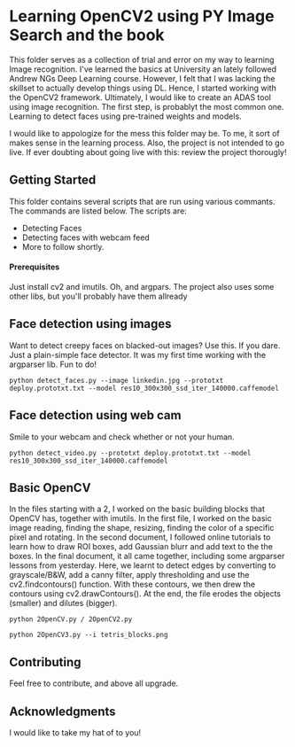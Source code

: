 # Learning OpenCV2 using PY Image Search and the book

This folder serves as a collection of trial and error on my way to learning Image recognition. I've learned the basics at University an lately followed Andrew NGs Deep Learning course. However, I felt that I was lacking the skillset to actually develop things using DL. Hence, I started working with the OpenCV2 framework. Ultimately, I would like to create an ADAS tool using image recognition. The first step, is probablyt the most common one. Learning to detect faces using pre-trained weights and models. 

I would like to appologize for the mess this folder may be. To me, it sort of makes sense in the learning process. Also, the project is not intended to go live. If ever doubting about going live with this: review the project thorougly! 


## Getting Started

This folder contains several scripts that are run using various commants. The commands are listed below. The scripts are:
* Detecting Faces
* Detecting faces with webcam feed
* More to follow shortly. 

#### Prerequisites

Just install cv2 and imutils. Oh, and argpars. The project also uses some other libs, but you'll probably have them allready 

## Face detection using images

Want to detect creepy faces on blacked-out images? Use this. If you dare. Just a plain-simple face detector. It was my first time working with the argparser lib. Fun to do! 
```
python detect_faces.py --image linkedin.jpg --prototxt deploy.prototxt.txt --model res10_300x300_ssd_iter_140000.caffemodel
```

## Face detection using web cam

Smile to your webcam and check whether or not your human. 
```
python detect_video.py --prototxt deploy.prototxt.txt --model res10_300x300_ssd_iter_140000.caffemodel
```

## Basic OpenCV
In the files starting with a 2, I worked on the basic building blocks that OpenCV has, together with imutils. In the first file, I worked on the basic image reading, finding the shape, resizing, finding the color of a specific pixel and rotating. In the second document, I followed online tutorials to learn how to draw ROI boxes, add Gaussian blurr and add text to the the boxes. In the final document, it all came together, including some argparser lessons from yesterday. Here, we learnt to detect edges by converting to grayscale/B&W, add a canny filter, apply thresholding and use the cv2.findcontours() function. With these contours, we then drew the contours using cv2.drawContours(). At the end, the file erodes the objects (smaller) and dilutes (bigger). 

```
python 2OpenCV.py / 2OpenCV2.py
```
```
python 2OpenCV3.py --i tetris_blocks.png
```


## Contributing

Feel free to contribute, and above all upgrade.


## Acknowledgments

I would like to take my hat of to you! 
